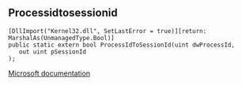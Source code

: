 ## Processidtosessionid

```
[DllImport("Kernel32.dll", SetLastError = true)][return: MarshalAs(UnmanagedType.Bool)]
public static extern bool ProcessIdToSessionId(uint dwProcessId,
   out uint pSessionId
);
```

[Microsoft documentation](https://docs.microsoft.com/en-us/windows/win32/api/processthreadsapi/nf-processthreadsapi-processidtosessionid)
